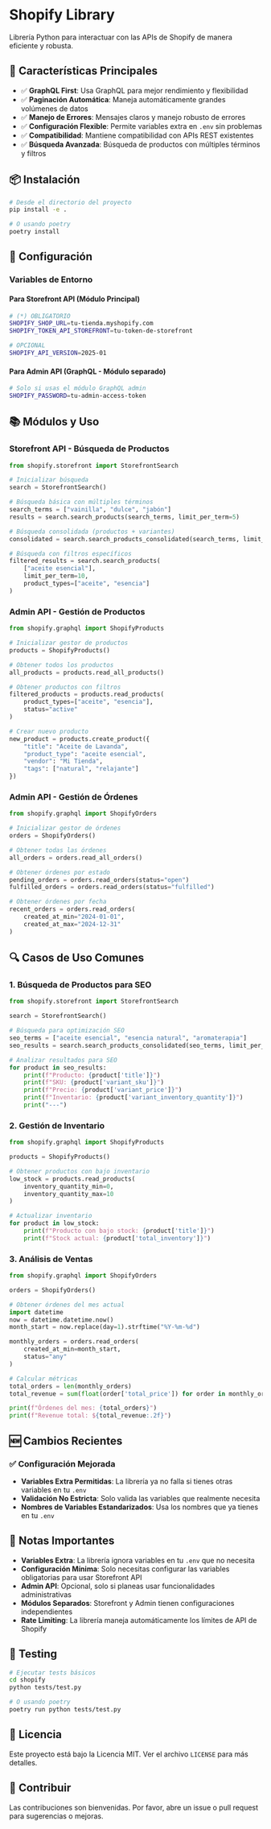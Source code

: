 # Shopify Library

Librería Python para interactuar con las APIs de Shopify de manera eficiente y robusta.

## 🚀 Características Principales

- ✅ **GraphQL First**: Usa GraphQL para mejor rendimiento y flexibilidad
- ✅ **Paginación Automática**: Maneja automáticamente grandes volúmenes de datos
- ✅ **Manejo de Errores**: Mensajes claros y manejo robusto de errores
- ✅ **Configuración Flexible**: Permite variables extra en `.env` sin problemas
- ✅ **Compatibilidad**: Mantiene compatibilidad con APIs REST existentes
- ✅ **Búsqueda Avanzada**: Búsqueda de productos con múltiples términos y filtros

## 📦 Instalación

```bash
# Desde el directorio del proyecto
pip install -e .

# O usando poetry
poetry install
```

## 🔧 Configuración

### Variables de Entorno

#### Para Storefront API (Módulo Principal)
```bash
# (*) OBLIGATORIO
SHOPIFY_SHOP_URL=tu-tienda.myshopify.com
SHOPIFY_TOKEN_API_STOREFRONT=tu-token-de-storefront

# OPCIONAL
SHOPIFY_API_VERSION=2025-01
```

#### Para Admin API (GraphQL - Módulo separado)
```bash
# Solo si usas el módulo GraphQL admin
SHOPIFY_PASSWORD=tu-admin-access-token
```

## 📚 Módulos y Uso

### Storefront API - Búsqueda de Productos

```python
from shopify.storefront import StorefrontSearch

# Inicializar búsqueda
search = StorefrontSearch()

# Búsqueda básica con múltiples términos
search_terms = ["vainilla", "dulce", "jabón"]
results = search.search_products(search_terms, limit_per_term=5)

# Búsqueda consolidada (productos + variantes)
consolidated = search.search_products_consolidated(search_terms, limit_per_term=3)

# Búsqueda con filtros específicos
filtered_results = search.search_products(
    ["aceite esencial"], 
    limit_per_term=10,
    product_types=["aceite", "esencia"]
)
```

### Admin API - Gestión de Productos

```python
from shopify.graphql import ShopifyProducts

# Inicializar gestor de productos
products = ShopifyProducts()

# Obtener todos los productos
all_products = products.read_all_products()

# Obtener productos con filtros
filtered_products = products.read_products(
    product_types=["aceite", "esencia"],
    status="active"
)

# Crear nuevo producto
new_product = products.create_product({
    "title": "Aceite de Lavanda",
    "product_type": "aceite esencial",
    "vendor": "Mi Tienda",
    "tags": ["natural", "relajante"]
})
```

### Admin API - Gestión de Órdenes

```python
from shopify.graphql import ShopifyOrders

# Inicializar gestor de órdenes
orders = ShopifyOrders()

# Obtener todas las órdenes
all_orders = orders.read_all_orders()

# Obtener órdenes por estado
pending_orders = orders.read_orders(status="open")
fulfilled_orders = orders.read_orders(status="fulfilled")

# Obtener órdenes por fecha
recent_orders = orders.read_orders(
    created_at_min="2024-01-01",
    created_at_max="2024-12-31"
)
```

## 🔍 Casos de Uso Comunes

### 1. Búsqueda de Productos para SEO
```python
from shopify.storefront import StorefrontSearch

search = StorefrontSearch()

# Búsqueda para optimización SEO
seo_terms = ["aceite esencial", "esencia natural", "aromaterapia"]
seo_results = search.search_products_consolidated(seo_terms, limit_per_term=20)

# Analizar resultados para SEO
for product in seo_results:
    print(f"Producto: {product['title']}")
    print(f"SKU: {product['variant_sku']}")
    print(f"Precio: {product['variant_price']}")
    print(f"Inventario: {product['variant_inventory_quantity']}")
    print("---")
```

### 2. Gestión de Inventario
```python
from shopify.graphql import ShopifyProducts

products = ShopifyProducts()

# Obtener productos con bajo inventario
low_stock = products.read_products(
    inventory_quantity_min=0,
    inventory_quantity_max=10
)

# Actualizar inventario
for product in low_stock:
    print(f"Producto con bajo stock: {product['title']}")
    print(f"Stock actual: {product['total_inventory']}")
```

### 3. Análisis de Ventas
```python
from shopify.graphql import ShopifyOrders

orders = ShopifyOrders()

# Obtener órdenes del mes actual
import datetime
now = datetime.datetime.now()
month_start = now.replace(day=1).strftime("%Y-%m-%d")

monthly_orders = orders.read_orders(
    created_at_min=month_start,
    status="any"
)

# Calcular métricas
total_orders = len(monthly_orders)
total_revenue = sum(float(order['total_price']) for order in monthly_orders)

print(f"Órdenes del mes: {total_orders}")
print(f"Revenue total: ${total_revenue:.2f}")
```

## 🆕 Cambios Recientes

### ✅ Configuración Mejorada
- **Variables Extra Permitidas**: La librería ya no falla si tienes otras variables en tu `.env`
- **Validación No Estricta**: Solo valida las variables que realmente necesita
- **Nombres de Variables Estandarizados**: Usa los nombres que ya tienes en tu `.env`

## 📝 Notas Importantes

- **Variables Extra**: La librería ignora variables en tu `.env` que no necesita
- **Configuración Mínima**: Solo necesitas configurar las variables obligatorias para usar Storefront API
- **Admin API**: Opcional, solo si planeas usar funcionalidades administrativas
- **Módulos Separados**: Storefront y Admin tienen configuraciones independientes
- **Rate Limiting**: La librería maneja automáticamente los límites de API de Shopify

## 🧪 Testing

```bash
# Ejecutar tests básicos
cd shopify
python tests/test.py

# O usando poetry
poetry run python tests/test.py
```

## 📄 Licencia

Este proyecto está bajo la Licencia MIT. Ver el archivo `LICENSE` para más detalles.

## 🤝 Contribuir

Las contribuciones son bienvenidas. Por favor, abre un issue o pull request para sugerencias o mejoras.

